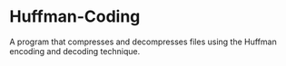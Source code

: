 # Huffman-Coding
A program that compresses and decompresses files using the Huffman encoding and decoding technique.
